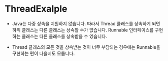 # ThreadExalple

- Java는 다중 상속을 지원하지 않습니다. 따라서 Thread 클래스를 상속하게 되면 하위 클래스는 다른 클래스는 상속할 수가 없습니다. 
  Runnable 인터페이스를 구현하는 클래스는 다른 클래스를 상속받을 수 있습니다.

- Thread 클래스의 모든 것을 상속받는 것이 너무 부담되는 경우에는 Runnable을 구현하는 편이 나을지도 모릅니다.
